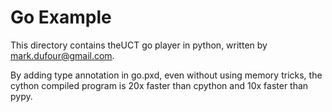 # Go Example
This directory contains theUCT go player in python, written by mark.dufour@gmail.com.

By adding type annotation in go.pxd, even without using memory tricks, 
the cython compiled program is 20x faster than cpython and 10x faster than pypy.

